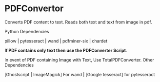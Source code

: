 # PDFConvertor
Converts PDF content to text. Reads both text and text from image in pdf.

Python Dependencies

pillow | pytesseract | wand | pdfminer-six | chardet

<b>If PDF contains only text then use the PDFConverter Script</b>.

In event of PDF containing Image with Text, Use TotalPDFConverter.
Other Dependencies

[Ghostscript | ImageMagick] For wand | [Google tesseract] for pytesseract

